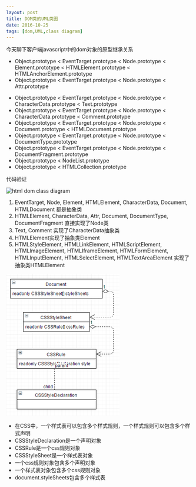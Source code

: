 ```yaml
---
layout: post
title: DOM类的UML类图
date: 2016-10-25 
tags: [dom,UML,class diagram]
---
```


今天聊下客户端javascript中的dom对象的原型继承关系

- Object.prototype < EventTarget.prototype < Node.prototype < Element.prototype          < HTMLElement.prototype < HTMLAnchorElement.prototype
- Object.prototype < EventTarget.prototype < Node.prototype < Attr.prototype

<!-- more -->

- Object.prototype < EventTarget.prototype < Node.prototype < CharacterData.prototype    < Text.prototype
- Object.prototype < EventTarget.prototype < Node.prototype < CharacterData.prototype    < Comment.prototype
- Object.prototype < EventTarget.prototype < Node.prototype < Document.prototype         < HTMLDocument.prototype
- Object.prototype < EventTarget.prototype < Node.prototype < DocumentType.prototype
- Object.prototype < EventTarget.prototype < Node.prototype < DocumentFragment.prototype
- Object.prototype < NodeList.prototype
- Object.prototype < HTMLCollection.prototype


代码验证
<script async src="//jsfiddle.net/spray/99eLwgye/embed/"></script>

![html dom class diagram](/assets/img/html_dom_class_diagram.png "html dom class diagram")

1. EventTarget, Node, Element, HTMLElement, CharacterData, Document, HTMLDocument 都是抽象类
2. HTMLElement, CharacterData, Attr, Document, DocumentType, DocumentFragment 直接实现了Node类
3. Text, Comment 实现了CharacterData抽象类
4. HTMLElement实现了抽象类Element
5. HTMLStyleElement, HTMLLinkElement, HTMLScriptElement, HTMLImageElement, HTMLIframeElement, HTMLFormElement, HTMLInputElement, HTMLSelectElement, HTMLTextAreaElement 实现了抽象类HTMLElement


![css dom class diagram](/assets/img/css_dom_class_diagram.png "css dom class diagram")

- 在CSS中，一个样式表可以包含多个样式规则，一个样式规则可以包含多个样式声明
- CSSStyleDeclaration是一个声明对象
- CSSRule是一个css规则对象
- CSSStyleSheet是一个样式表对象
- 一个css规则对象包含多个声明对象
- 一个样式表对象包含多个css规则对象
- document.styleSheets包含多个样式表

